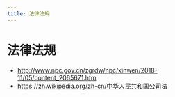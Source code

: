 ```yaml
---
title: 法律法规
---
```


# 法律法规

- http://www.npc.gov.cn/zgrdw/npc/xinwen/2018-11/05/content_2065671.htm
- https://zh.wikipedia.org/zh-cn/中华人民共和国公司法
